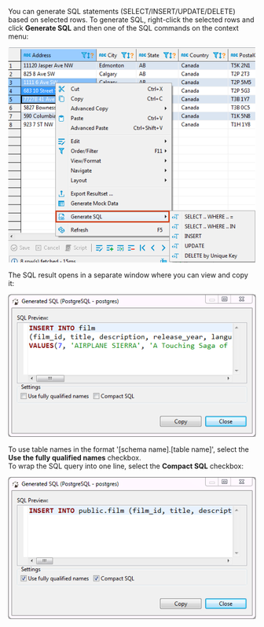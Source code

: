 You can generate SQL statements (SELECT/INSERT/UPDATE/DELETE) based on selected rows. To generate SQL, right-click the selected rows and click **Generate SQL** and then one of the SQL commands on the context menu:

![](images/ug/Generate-SQL.png)

The SQL result opens in a separate window where you can view and copy it:

![](images/ug/Generated_SQL-window.png)

To use table names in the format '[schema name].[table name]', select the **Use the fully qualified names** checkbox.  
To wrap the SQL query into one line, select the **Compact SQL** checkbox:

![](images/ug/Generated_SQL-window-checkboxes.png)

